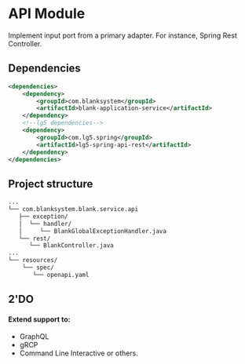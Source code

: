 # API Module

Implement input port from a primary adapter. For instance, Spring Rest Controller.


## Dependencies
```xml title="pom.xml" linenums="1" hl_lines="9"
<dependencies>
    <dependency>
        <groupId>com.blanksystem</groupId>
        <artifactId>blank-application-service</artifactId>
    </dependency>
    <!--lg5 dependencies-->
    <dependency>
        <groupId>com.lg5.spring</groupId>
        <artifactId>lg5-spring-api-rest</artifactId>
    </dependency>
</dependencies>
```

## Project structure
```markdown linenums="1" hl_lines="11"
...
└── com.blanksystem.blank.service.api
   ├── exception/
   │  └── handler/
   │     └── BlankGlobalExceptionHandler.java
   └── rest/
      └── BlankController.java
...
└── resources/
    └── spec/
       └── openapi.yaml
``` 

## 2'DO
#### Extend support to:
* GraphQL
* gRCP
* Command Line Interactive or others.